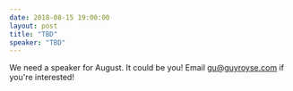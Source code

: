 ```yaml
---
date: 2018-08-15 19:00:00
layout: post
title: "TBD"
speaker: "TBD"
---
```


We need a speaker for August. It could be you! Email gu@guyroyse.com if you're interested!
